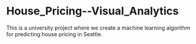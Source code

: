 # House_Pricing--Visual_Analytics
This is a university project where we create a machine learning algorithm for predicting house pricing in Seattle.
